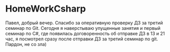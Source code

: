 # HomeWorkCsharp
Павел, добрый вечер.
Спасибо за оперативную проверку ДЗ за третий семинар по Git.
Сегодня я наверстываю упущенные занятия и первый семинар по C#, где появилась договоренность об отправке ДЗ в 13 и 21 час, я посмотрел сразу после отправки ДЗ за третий семинар по git. 
Пардон, не со зла) 

